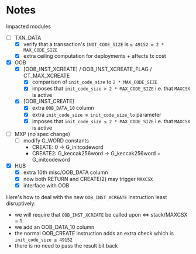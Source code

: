 # Notes

Impacted modules
- [ ] TXN_DATA
    - [x] verify that a transaction's `INIT_CODE_SIZE` is `≤ 49152 ≡ 2 * MAX_CODE_SIZE`
    - [x] extra ceiling computation for deployments + affects tx cost
- [x] OOB
    - [x] [OOB_INST_XCREATE] / OOB_INST_XCREATE_FLAG / CT_MAX_XCREATE
        - [x] comparison of `init_code_size` to `2 * MAX_CODE_SIZE`
        - [x] imposes that `init_code_size > 2 * MAX_CODE_SIZE` i.e. that `MAXCSX` is active
    - [x] [OOB_INST_CREATE]
        - [x] extra `OOB_DATA_10` column
        - [x] extra `init_code_size ≡ init_code_size_lo` parameter
        - [x] imposes that `init_code_size ≤ 2 * MAX_CODE_SIZE` i.e. that `MAXCSX` is active
- [ ] MXP (no spec change)
    - [ ] modify G_WORD constants
        - CREATE:  0               →                   G_initcodeword
        - CREATE2: G_keccak256word → G_keccak256word + G_initcodeword
- [x] HUB
    - [x] extra 10th misc/OOB_DATA column
    - [x] now both RETURN and CREATE(2) may trigger `MAXCSX`
    - [x] interface with OOB

Here's how to deal with the new `OOB_INST_XCREATE` instruction least disruptively:
- we will require that `OOB_INST_XCREATE` be called upon ⇔ stack/MAXCSX = 1
- we add an OOB_DATA_10 column
- the normal OOB_CREATE instruction adds an extra check which is `init_code_size ≤ 49152`
- there is no need to pass the result bit back
